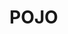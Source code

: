 
# POJO

<!-- 
PO、VO、DAO、BO、DTO、POJO能分清吗？ 
https://mp.weixin.qq.com/s/EYgGLNWdFjI-ZrVWk0XLJg
浅析 VO、DTO、DO、PO 的概念、区别和用处！ 
https://mp.weixin.qq.com/s/ZjbjcxiFo3a0Z9jv1DRypg
浅析 VO、DTO、DO、PO 的概念、区别和用处！
https://mp.weixin.qq.com/s/8Pqj4hOsTVmmveIEu1UI-A

Java中 VO、 PO、DO、DTO、 BO、 QO、DAO、POJO的概念
https://www.cnblogs.com/wang-meng/p/5645405.html

PO,VO,DAO,BO,POJO 之间的区别你懂吗？ 
https://mp.weixin.qq.com/s/nRxsB44ibrIhqPCZ9HPQHA	
PO,VO,DAO,BO,POJO 之间的区别你懂吗？ 
https://mp.weixin.qq.com/s/12WqSC8L17lSmbohK6bzfg
 浅析 VO、DTO、DO、PO 的概念、区别和用处！ 
https://mp.weixin.qq.com/s/ZjbjcxiFo3a0Z9jv1DRypg

Java中 VO、 PO、DO、DTO、 BO、 QO、DAO、POJO的概念
https://www.cnblogs.com/wang-meng/p/5645405.html
DO,DTO,VO,POJO 敖丙还不知道？ 
https://mp.weixin.qq.com/s/yUveVZ3QHxXMaxbm4ryHXQ
浅析 VO、DTO、DO、PO 的概念、区别和用处！ 
https://mp.weixin.qq.com/s/8Pqj4hOsTVmmveIEu1UI-A
-->
